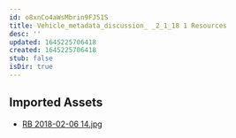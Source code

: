 ```yaml
---
id: o8xnCo4aWsMbrin9FJ51S
title: Vehicle_metadata_discussion_ _2_1_18 1 Resources
desc: ''
updated: 1645225706418
created: 1645225706418
stub: false
isDir: true
---
```

## Imported Assets
- [RB 2018-02-06 14.jpg](/assets/rb-2018-02-06-14-m1yfATAbN0dn.jpg)
